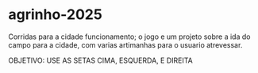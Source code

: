 # agrinho-2025
Corridas para a cidade
funcionamento; o jogo e um projeto sobre a ida do campo para a cidade, com varias artimanhas para o usuario atrevessar.

OBJETIVO: USE AS SETAS CIMA, ESQUERDA, E DIREITA

